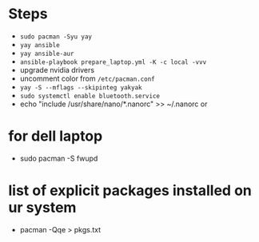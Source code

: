 # Steps
- `sudo pacman -Syu yay`
- `yay ansible`
- `yay ansible-aur`
- `ansible-playbook prepare_laptop.yml -K -c local -vvv`
- upgrade nvidia drivers
- uncomment color from `/etc/pacman.conf`
- `yay -S --mflags --skipinteg yakyak`
- `sudo systemctl enable bluetooth.service`
- echo "include /usr/share/nano/*.nanorc" >> ~/.nanorc or



# for dell laptop
- sudo pacman -S fwupd


# list of explicit packages installed on ur system
- pacman -Qqe  > pkgs.txt
